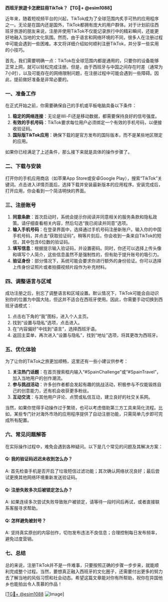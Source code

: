 **西班牙旅遊卡怎麽註冊TikTok？【TG💪+ @esim1088】**

近年来，随着短视频平台的兴起，TikTok成为了全球范围内炙手可热的应用程序之一。无论是在国内还是国外，TikTok都拥有庞大的用户群体。对于计划前往西班牙旅游的朋友来说，注册并使用TikTok不仅能记录旅行中的精彩瞬间，还能更好地融入当地的文化氛围。然而，由于语言和网络环境的不同，很多人在注册过程中可能会遇到一些困难。本文将详细介绍如何顺利注册TikTok，并分享一些实用的小技巧。

首先，我们需要明确一点：TikTok在全球范围内都是通用的，只要你的设备能够正常上网，就可以轻松完成注册。但是，由于西班牙与中国之间存在时差（通常为7小时），以及可能存在的网络限制问题，在注册过程中可能会遇到一些障碍。因此，提前做好准备是非常必要的。

### **一、准备工作**
在正式开始之前，你需要确保自己的手机或平板电脑具备以下条件：
1. **稳定的网络连接**：无论是Wi-Fi还是移动数据，都需要保持良好的信号强度。
2. **有效的手机号码**：TikTok要求每位用户必须绑定一个有效的手机号码，以便接收验证码。
3. **国际版TikTok应用**：确保下载的是官方发布的国际版本，而不是某些地区限定的应用。

如果你已经满足了上述条件，那么接下来就是具体的操作步骤了。

### **二、下载与安装**
打开你的手机应用商店（如苹果App Store或安卓Google Play），搜索“TikTok”关键词。点击进入详情页面后，选择下载并安装最新版本的应用程序。安装完成后，打开应用，你会看到一个简洁明快的界面。

### **三、注册账号**
1. **同意条款**：首次启动时，系统会提示你阅读并同意相关的服务条款和隐私政策。请仔细查看相关内容，然后勾选“我已阅读并同意”选项。
2. **输入手机号码**：在登录界面中，选择通过手机号码注册新账户。输入你的中国手机号码，并点击“获取验证码”。稍等片刻后，你会收到一条来自TikTok的短信，其中包含6位数的验证码。
3. **填写信息**：根据提示输入验证码，并设置密码。同时，你还可以选择上传头像和填写个人简介，这些信息虽然不是强制性的，但有助于提升账号的吸引力。
4. **验证身份**：部分情况下，系统可能会要求你进行额外的身份验证。你可以选择上传身份证照片或者拍摄视频片段作为补充材料。

### **四、调整语言与区域**
成功注册之后，别忘了调整语言和区域设置。默认情况下，TikTok可能会自动识别你的位置为中国大陆，但这并不适合在西班牙使用。因此，你需要手动切换到西班牙语模式：

1. 点击右下角的“我”图标，进入个人主页。
2. 找到“设置与隐私”选项，点击进入。
3. 在“内容偏好”中找到“语言”，选择西班牙语。
4. 返回主菜单，再次进入“设置与隐私”，找到“地址”选项，将其更改为西班牙。

### **五、优化体验**
为了让你的TikTok之旅更加顺畅，这里还有一些小建议供参考：
1. **关注热门话题**：在首页搜索框内输入“#SpainChallenge”或“#SpainTravel”，加入当地用户的创作潮流。
2. **参与挑战活动**：许多创作者都会发起有趣的挑战活动，积极参与不仅能锻炼自己的创意能力，还有机会收获更多粉丝。
3. **互动交流**：与其他用户评论、点赞或私信互动，建立良好的社交关系网。

当然，如果你觉得手动操作过于繁琐，也可以考虑借助第三方工具来简化流程。比如，某些专门针对海外市场的应用程序提供了自动注册功能，只需简单几步即可完成所有配置。

### **六、常见问题解答**
在实际操作过程中，难免会遇到各种疑问。以下是几个常见的问题及其解决方案：

#### Q: 我的验证码迟迟未收到怎么办？
A: 首先检查手机是否开启了垃圾短信过滤功能；其次确认网络状况良好；最后尝试更换其他网络环境重新发送验证码。

#### Q: 注册失败多次后被锁定怎么办？
A: 如果连续多次尝试失败导致账户被锁定，请等待一段时间后再试，或者直接联系客服寻求帮助。

#### Q: 怎样避免被封号？
A: 坚持真实原创的内容创作，切勿发布违法不良信息；合理控制每日发布频率，避免过度营销。

### **七、总结**
总的来说，注册TikTok并不是一件难事，只要按照正确的步骤一步步来，就能顺利完成整个过程。当然，要想真正融入西班牙的文化圈子，还需要付出更多的努力去了解当地的风俗习惯和社会动态。希望这篇文章能对你有所帮助，祝你在异国他乡也能拍出令人羡慕的作品！

[[TG💪+ @esim1088](https://t.me/s/esim1088) ![Image](https://i.postimg.cc/4NQfJmqS/Snipaste-2025-05-13-00-14-12.png)]